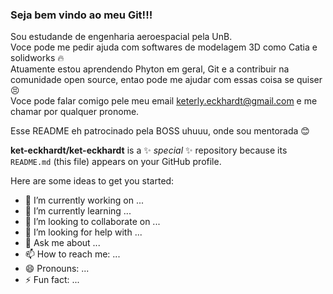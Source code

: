 ### Seja bem vindo ao meu Git!!!

Sou estudande de engenharia aeroespacial pela UnB.  
Voce pode me pedir ajuda com softwares de modelagem 3D como Catia e solidworks :fire:  
Atuamente estou aprendendo Phyton em geral, Git e a contribuir na comunidade open source, entao pode me ajudar com essas coisa se quiser :persevere:  
Voce pode falar comigo pele meu email keterly.eckhardt@gmail.com e me chamar por qualquer pronome.

Esse README eh patrocinado pela BOSS uhuuu, onde sou mentorada :blush:


**ket-eckhardt/ket-eckhardt** is a ✨ _special_ ✨ repository because its `README.md` (this file) appears on your GitHub profile.

Here are some ideas to get you started:

- 🔭 I’m currently working on ...
- 🌱 I’m currently learning ...
- 👯 I’m looking to collaborate on ...
- 🤔 I’m looking for help with ...
- 💬 Ask me about ...
- 📫 How to reach me: ...
- 😄 Pronouns: ...
- ⚡ Fun fact: ...
